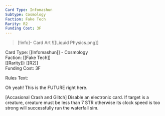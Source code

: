 ```yaml
---
Card Type: Infomashun
Subtype: Cosmology
Faction: Fake Tech
Rarity: R2
Funding Cost: 3F
---
```

> [!info]- Card Art
> ![[Liquid Physics.png]]

Card Type: [[Infomashun]] - Cosmology  
Faction: [[Fake Tech]]  
[[Rarity]]: [[R2]]  
Funding Cost: 3F  

Rules Text:  

Oh yeah! This is the FUTURE right here.  

[Accasional Crash and Glitch] Disable an electronic card. If target is a creature, creature must be less than 7 STR otherwise its clock speed is too strong will successfully run the waterfall sim.  